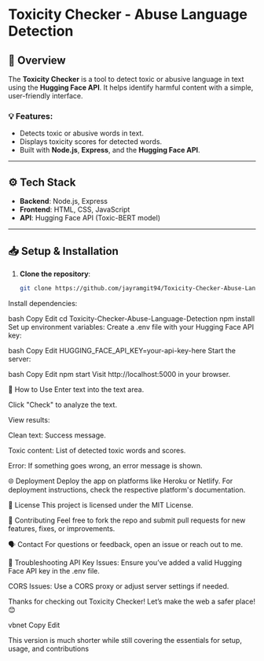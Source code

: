 # Toxicity Checker - Abuse Language Detection

## 🚀 Overview

The **Toxicity Checker** is a tool to detect toxic or abusive language in text using the **Hugging Face API**. It helps identify harmful content with a simple, user-friendly interface.

### 💡 Features:
- Detects toxic or abusive words in text.
- Displays toxicity scores for detected words.
- Built with **Node.js**, **Express**, and the **Hugging Face API**.

---

## ⚙️ Tech Stack

- **Backend**: Node.js, Express
- **Frontend**: HTML, CSS, JavaScript
- **API**: Hugging Face API (Toxic-BERT model)

---

## 📥 Setup & Installation

1. **Clone the repository**:

   ```bash
   git clone https://github.com/jayramgit94/Toxicity-Checker-Abuse-Language-Detection.git
Install dependencies:

bash
Copy
Edit
cd Toxicity-Checker-Abuse-Language-Detection
npm install
Set up environment variables:
Create a .env file with your Hugging Face API key:

bash
Copy
Edit
HUGGING_FACE_API_KEY=your-api-key-here
Start the server:

bash
Copy
Edit
npm start
Visit http://localhost:5000 in your browser.

📱 How to Use
Enter text into the text area.

Click "Check" to analyze the text.

View results:

Clean text: Success message.

Toxic content: List of detected toxic words and scores.

Error: If something goes wrong, an error message is shown.

🌐 Deployment
Deploy the app on platforms like Heroku or Netlify. For deployment instructions, check the respective platform's documentation.

📝 License
This project is licensed under the MIT License.

🤝 Contributing
Feel free to fork the repo and submit pull requests for new features, fixes, or improvements.

🗣️ Contact
For questions or feedback, open an issue or reach out to me.

🔧 Troubleshooting
API Key Issues: Ensure you’ve added a valid Hugging Face API key in the .env file.

CORS Issues: Use a CORS proxy or adjust server settings if needed.

Thanks for checking out Toxicity Checker! Let’s make the web a safer place! 😊

vbnet
Copy
Edit

This version is much shorter while still covering the essentials for setup, usage, and contributions
